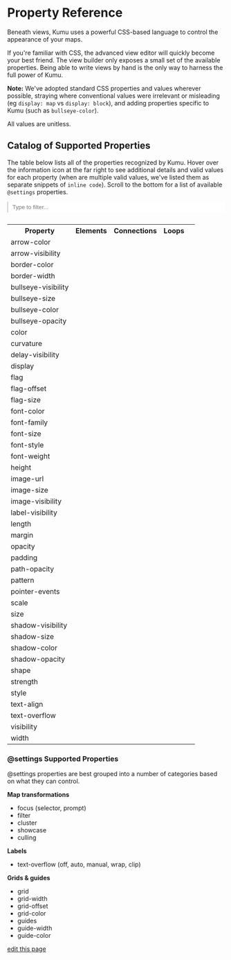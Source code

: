 
# Property Reference
Beneath views, Kumu uses a powerful CSS-based language to control the appearance of your maps.

If you're familiar with CSS, the advanced view editor will quickly
become your best friend.  The view builder only exposes a small set
of the available properties.  Being able to write views by hand is
the only way to harness the full power of Kumu.

**Note:** We've adopted standard CSS properties and values wherever possible, straying where
conventional values were irrelevant or misleading (eg `display: map` vs `display: block`),
and adding properties specific to Kumu (such as `bullseye-color`).

All values are unitless.

## Catalog of Supported Properties

The table below lists all of the properties recognized by Kumu. Hover over the information icon at the far right to see additional details and valid values for each property (when are multiple valid values, we've listed them as separate snippets of `inline code`). Scroll to the bottom for a list of available `@settings` properties.

<style>

#search-box {
    width: 100%;
    padding: 5px 10px 5px 10px;
    margin-bottom: .85em;
    border: none;
    border-left: 2px solid #ccc;
}

#search-box:focus {
    outline: none;
}

</style>

<input type="text" id="search-box" onkeyup="searchProperties()" placeholder="Type to filter...">

<table id="search-table" class="property-table table borderless">
  <tbody><tr>
    <th class="text-left">Property</th>
    <th class="text-center">Elements</th>
    <th class="text-center">Connections</th>
    <th class="text-center">Loops</th>
    <th class="text-center"></th>
  </tr>

  <tr data-property="arrow-color">
    <td>arrow-color</td>
    <td></td>
    <td><i class="fa fa-check"></i></td>
    <td></td>
    <td><i class="fa fa-info-circle" data-placement="left" data-html="true" title="Override the arrow color for a connection.
<br><code>color</code>
"></i></td>
  </tr>

  <tr data-property="arrow-visibility">
    <td>arrow-visibility</td>
    <td></td>
    <td><i class="fa fa-check"></i></button></td>
    <td></td>
    <td><i class="fa fa-info-circle" data-placement="left" data-html="true" title="Controls arrow visibility for directed connections.
<br><code>visible</code><br><code>hidden</code>
"></i></button></td>
  </tr>

  <tr data-property="border-color">
    <td>border-color</td>
    <td><i class="fa fa-check"></i></td>
    <td></td>
    <td></td>
    <td><i class="fa fa-info-circle" data-placement="left" data-html="true" title="Controls border color for elements.
<br><code>color</code>
"></i></td>
  </tr>

  <tr data-property="border-width">
    <td>border-width</td>
    <td><i class="fa fa-check"></i></td>
    <td></td>
    <td></td>
    <td><i class="fa fa-info-circle" data-placement="left" data-html="true" title="Controls border width for elements.
<br><code>number</code>
"></i></td>
  </tr>

  <tr data-property="bullseye-visibility">
    <td>bullseye-visibility</td>
    <td><i class="fa fa-check"></i></td>
    <td></td>
    <td></td>
    <td><i class="fa fa-info-circle" data-placement="left" data-html="true" title="Controls the bullseye visibility for elements.
<br><code>visible</code><br><code>hidden</code>
"></i></td>
  </tr>

  <tr data-property="bullseye-size">
    <td>bullseye-size</td>
    <td><i class="fa fa-check"></i></td>
    <td></td>
    <td></td>
    <td><i class="fa fa-info-circle" data-placement="left" data-html="true" title="Controls the bullseye size for elements.
<br><code>0..1</code>
"></i></td>
  </tr>

  <tr data-property="bullseye-color">
    <td>bullseye-color</td>
    <td><i class="fa fa-check"></i></td>
    <td></td>
    <td></td>
    <td><i class="fa fa-info-circle" data-placement="left" data-html="true" title="Controls the bullseye color for elements.
<br><code>color</code>
"></i></td>
  </tr>

  <tr data-property="bullseye-opacity">
    <td>bullseye-opacity</td>
    <td><i class="fa fa-check"></i></td>
    <td></td>
    <td></td>
    <td><i class="fa fa-info-circle" data-placement="left" data-html="true" title="Controls the bullseye opacity for elements.
<br><code>0..1</code>
"></i></td>
  </tr>

  <tr data-property="color">
    <td>color</td>
    <td><i class="fa fa-check"></i></td>
    <td><i class="fa fa-check"></i></td>
    <td></td>
    <td><i class="fa fa-info-circle" data-placement="left" data-html="true" title="Controls color of elements and connections
<br><code>color</code><br>
Additional option for connections only:
<br><code>gradient(color1, color2)</code>
"></i></td>
  </tr>

  <tr data-property="curvature">
    <td>curvature</td>
    <td></td>
    <td><i class="fa fa-check"></i></td>
    <td></td>
    <td><i class="fa fa-info-circle" data-placement="left" data-html="true" title="Controls the curvature of connections.
<br><code>0..1</code>
"></i></td>
  </tr>

  <tr data-property="delay-visibility">
    <td>delay-visibility</td>
    <td></td>
    <td><i class="fa fa-check"></i></td>
    <td></td>
    <td><i class="fa fa-info-circle" data-placement="left" data-html="true" title="Controls delay visibility for delayed connections.
<br><code>visible</code><br><code>hidden</code>
"></i></td>
  </tr>

  <tr data-property="display">
    <td>display</td>
    <td><i class="fa fa-check"></i></td>
    <td><i class="fa fa-check"></i></td>
    <td><i class="fa fa-check"></i></td>
    <td><i class="fa fa-info-circle" data-placement="left" data-html="true" title="Controls general inclusion.
Hidden objects will be fully removed from the map (see visibility).
<br><code>map</code><br><code>none</code>
"></i></td>
  </tr>

  <tr data-property="flag">
    <td>flag</td>
    <td><i class="fa fa-check"></i></td>
    <td></i></td>
    <td></i></td>
    <td><i class="fa fa-info-circle" data-placement="left" data-html="true" title="Defines field and color scale for flags.
<br><code>'Field' with colorPalette</code>
"></i></td>
  </tr>

  <tr data-property="flag-offset">
    <td>flag-offset</td>
    <td><i class="fa fa-check"></i></td>
    <td></i></td>
    <td></i></td>
    <td><i class="fa fa-info-circle" data-placement="left" data-html="true" title="Controls space between flags and their elements.
<br><code>number</code>
"></i></td>
  </tr>

  <tr data-property="flag-size">
    <td>flag-size</td>
    <td><i class="fa fa-check"></i></td>
    <td></i></td>
    <td></i></td>
    <td><i class="fa fa-info-circle" data-placement="left" data-html="true" title="Controls thickness of flags.
<br><code>number</code>
"></i></td>
  </tr>

  <tr data-property="font-color">
    <td>font-color</td>
    <td><i class="fa fa-check"></i></td>
    <td><i class="fa fa-check"></i></td>
    <td><i class="fa fa-check"></i></td>
    <td><i class="fa fa-info-circle" data-placement="left" data-html="true" title="Controls general label font color.
<br><code>color</code>
"></i></td>
  </tr>

  <tr data-property="font-family">
    <td>font-family</td>
    <td><i class="fa fa-check"></i></td>
    <td><i class="fa fa-check"></i></td>
    <td><i class="fa fa-check"></i></td>
    <td><i class="fa fa-info-circle" data-placement="left" data-html="true" title="Controls general label font family.
<br><code>'Helvetica Neue', sans-serif</code>
"></i></td>
  </tr>

  <tr data-property="font-size">
    <td>font-size</td>
    <td><i class="fa fa-check"></i></td>
    <td><i class="fa fa-check"></i></td>
    <td><i class="fa fa-check"></i></td>
    <td><i class="fa fa-info-circle" data-placement="left" data-html="true" title="Controls general label font size.
<br><code>number</code>
"></i></td>
  </tr>

  <tr data-property="font-style">
    <td>font-style</td>
    <td><i class="fa fa-check"></i></td>
    <td><i class="fa fa-check"></i></td>
    <td><i class="fa fa-check"></i></td>
    <td><i class="fa fa-info-circle" data-placement="left" data-html="true" title="Controls general label style.
<br><code>normal</code><br><code>italic</code>
"></i></td>
  </tr>

  <tr data-property="font-weight">
    <td>font-weight</td>
    <td><i class="fa fa-check"></i></td>
    <td><i class="fa fa-check"></i></td>
    <td><i class="fa fa-check"></i></td>
    <td><i class="fa fa-info-circle" data-placement="left" data-html="true" title="Controls general label font weight.
<br><code>normal</code><br><code>bold</code>
"></i></td>
  </tr>

  <tr data-property="height">
    <td>height</td>
    <td><i class="fa fa-check"></i></td>
    <td></td>
    <td></td>
    <td><i class="fa fa-info-circle" data-placement="left" data-html="true" title="Controls height of elements that are squares and/or rectangles
<br><code>auto</code><br><code>number</code>
"></i></td>
  </tr>

  <tr data-property="image-url">
    <td>image-url</td>
    <td><i class="fa fa-check"></i></td>
    <td></td>
    <td></td>
    <td><i class="fa fa-info-circle" data-placement="left" data-html="true" title="Controls source of element image
<br><code>url(http://...)</code>
"></i></td>
  </tr>

  <tr data-property="image-size">
    <td>image-size</td>
    <td><i class="fa fa-check"></i></td>
    <td></td>
    <td></td>
    <td><i class="fa fa-info-circle" data-placement="left" data-html="true" title="Controls element image size
<br><code>cover</code><br><code>contain</code>
"></i></td>
  </tr>

  <tr data-property="image-visibility">
    <td>image-visibility</td>
    <td><i class="fa fa-check"></i></td>
    <td></td>
    <td></td>
    <td><i class="fa fa-info-circle" data-placement="left" data-html="true" title="Controls element image visibility
<br><code>visible</code><br><code>hidden</code>
"></i></td>
  </tr>

  <tr data-property="label-visibility">
    <td>label-visibility</td>
    <td><i class="fa fa-check"></i></td>
    <td><i class="fa fa-check"></i></td>
    <td><i class="fa fa-check"></i></td>
    <td><i class="fa fa-info-circle" data-placement="left" data-html="true" title="Controls label visibility for all types.
<br><code>visible</code><br><code>hidden</code>
"></i></td>
  </tr>

  <tr data-property="length">
    <td>length</td>
    <td></td>
    <td><i class="fa fa-check"></i></td>
    <td></td>
    <td><i class="fa fa-info-circle" data-placement="left" data-html="true" title="Controls connection resting length
<br><code>number</code>
"></i></td>
  </tr>

  <tr data-property="margin">
    <td>margin</td>
    <td><i class="fa fa-check"></i></td>
    <td></td>
    <td></td>
    <td><i class="fa fa-info-circle" data-placement="left" data-html="true" title="Controls amount of space between the border of an element
and its connections.
<br><code>number</code><br><code>none</code>
"></i></td>
  </tr>

  <tr data-property="opacity">
    <td>opacity</td>
    <td><i class="fa fa-check"></i></td>
    <td><i class="fa fa-check"></i></td>
    <td></td>
    <td><i class="fa fa-info-circle" data-placement="left" data-html="true" title="Controls general element and connection opacity.
<br><code>0..1</code>
"></i></td>
  </tr>

  <tr data-property="padding">
    <td>padding</td>
    <td><i class="fa fa-check"></i></td>
    <td></td>
    <td></td>
    <td><i class="fa fa-info-circle" data-placement="left" data-html="true" title="Controls amount of space between the border of an element
and its core (image / bullseye).
<br><code>number</code>
"></i></td>
  </tr>

  <tr data-property="path-opacity">
    <td>path-opacity</td>
    <td></td>
    <td><i class="fa fa-check"></i></td>
    <td></td>
    <td><i class="fa fa-info-circle" data-placement="left" data-html="true" title="Controls the opacity of connections.
<br><code>0..1</code>
"></i></td>
  </tr>

  <tr data-property="pattern">
    <td>pattern</td>
    <td></td>
    <td><i class="fa fa-check"></i></td>
    <td></td>
    <td><i class="fa fa-info-circle" data-placement="left" data-html="true" title="Controls the pattern of a connection.
<br><code>solid</code><br><code>dashed</code>
"></i></td>
  </tr>

  <tr data-property="pointer-events">
    <td>pointer-events</td>
    <td><i class="fa fa-check"></i></td>
    <td><i class="fa fa-check"></i></td>
    <td><i class="fa fa-check"></i></td>
    <td><i class="fa fa-info-circle" data-placement="left" data-html="true" title="Controls whether or not an item can be clicked.
<br><code>auto</code><br><code>none</code>
"></i></td>
  </tr>

  <tr data-property="scale">
    <td>scale</td>
    <td><i class="fa fa-check"></i></td>
    <td><i class="fa fa-check"></i></td>
    <td></td>
    <td><i class="fa fa-info-circle" data-placement="left" data-html="true" title="Controls element and connection scale (multiple of base size).
<br><code>number</code>
"></i></td>
  </tr>

  <tr data-property="size">
    <td>size</td>
    <td><i class="fa fa-check"></i></td>
    <td><i class="fa fa-check"></i></td>
    <td></td>
    <td><i class="fa fa-info-circle" data-placement="left" data-html="true" title="Controls the base element and and connection size.
<br><code>number</code>
"></i></td>
  </tr>

  <tr data-property="shadow-visibility">
    <td>shadow-visibility</td>
    <td><i class="fa fa-check"></i></td>
    <td></td>
    <td></td>
    <td><i class="fa fa-info-circle" data-placement="left" data-html="true" title="Controls element shadow visibility
<br><code>visible</code><br><code>hidden</code>
"></i></td>
  </tr>

  <tr data-property="shadow-size">
    <td>shadow-size</td>
    <td><i class="fa fa-check"></i></td>
    <td></td>
    <td></td>
    <td><i class="fa fa-info-circle" data-placement="left" data-html="true" title="Controls element shadow size.
<br><code>1..5</code>
"></i></td>
  </tr>

  <tr data-property="shadow-color">
    <td>shadow-color</td>
    <td><i class="fa fa-check"></i></td>
    <td></td>
    <td></td>
    <td><i class="fa fa-info-circle" data-placement="left" data-html="true" title="Controls element shadow color.
<br><code>color</code>
"></i></td>
  </tr>

  <tr data-property="shadow-opacity">
    <td>shadow-opacity</td>
    <td><i class="fa fa-check"></i></td>
    <td></td>
    <td></td>
    <td><i class="fa fa-info-circle" data-placement="left" data-html="true" title="Controls element shadow opacity.
<br><code>0..1</code>
"></i></td>
  </tr>

   <tr data-property="shape">
    <td>shape</td>
    <td><i class="fa fa-check"></i></td>
    <td></button></td>
    <td></td>
    <td><i class="fa fa-info-circle" data-placement="left" data-html="true" title="Controls element shape.
<br><code>circle</code><br><code>square</code><br><code>rectangle</code>
"></i></button></td>
  </tr>

  <tr data-property="strength">
    <td>strength</td>
    <td></td>
    <td><i class="fa fa-check"></i></td>
    <td></td>
    <td><i class="fa fa-info-circle" data-placement="left" data-html="true" title="Controls connection strength.
<br><code>0..1</code>
"></i></td>
  </tr>

  <tr data-property="style">
    <td>style</td>
    <td></td>
    <td><i class="fa fa-check"></i></td>
    <td></td>
    <td><i class="fa fa-info-circle" data-placement="left" data-html="true" title="Controls connection style.
<br><code>solid</code><br><code>dashed</code>
"></i></td>
  </tr>

  <tr data-property="text-align">
    <td>text-align</td>
    <td><i class="fa fa-check"></i></td>
    <td></td>
    <td></td>
    <td><i class="fa fa-info-circle" data-placement="left" data-html="true" title="Controls alignment of element labels.
<br><code>bottom</code><br><code>center</code>
"></i></td>
  </tr>

  <tr data-property="text-overflow">
    <td>text-overflow</td>
    <td><i class="fa fa-check"></i></td>
    <td><i class="fa fa-check"></i></td>
    <td><i class="fa fa-check"></i></td>
    <td><i class="fa fa-info-circle" data-placement="left" data-html="true" title="Controls text wrapping and truncating.
<br><code>off</code><br><code>auto</code><br><code>manual</code><br><code>wrap</code><br><code>wrap [number]</code><br><code>clip</code><br><code>clip [number]</code>
"></i></td>
  </tr>

  <tr data-property="visibility">
    <td>visibility</td>
    <td><i class="fa fa-check"></i></td>
    <td><i class="fa fa-check"></i></td>
    <td><i class="fa fa-check"></i></td>
    <td><i class="fa fa-info-circle" data-placement="left" data-html="true" title="Controls general visibility.
Hidden objects will still affect the layout.
<br><code>visible</code><br><code>hidden</code>
"></i></td>
  </tr>

  <tr data-property="width">
    <td>width</td>
    <td><i class="fa fa-check"></i></td>
    <td></td>
    <td></td>
    <td><i class="fa fa-info-circle" data-placement="left" data-html="true" title="Controls width of elements that are squares and/or rectangles
<br><code>auto</code><br><code>number</code>
"></i></td>
  </tr>

</tbody></table>

<script type="text/javascript">

function searchProperties() {
    let searchBox, searchTerm, table, rows, i, cells, textToSearch;

    searchBox = document.querySelector("#search-box");
    searchTerm = searchBox.value.toLowerCase();
    table = document.querySelector("#search-table");
    rows = table.querySelectorAll("tr");

    for(i = 1; i < rows.length; i++) {
        cell = rows[i].querySelector("td");
        textToSearch = cell.innerHTML.toLowerCase();

        if(textToSearch.indexOf(searchTerm) > -1) {
            rows[i].style.display = "table-row";
        } else {
            rows[i].style.display = "none";
        }
    }
}

</script>

### @settings Supported Properties

@settings properties are best grouped into a number of categories based on what they can control.

**Map transformations**

* focus (selector, prompt)
* filter
* cluster
* showcase
* culling

**Labels**

* text-overflow (off, auto, manual, wrap, clip)

**Grids & guides**

* grid
* grid-width
* grid-offset
* grid-color
* guides
* guide-width
* guide-color

<span class="edit-link"><a href="https://github.com/kumu/docs/blob/master/guides/property-reference.md" target="_blank"><i class="fa fa-github"></i> edit this page</a></span>
